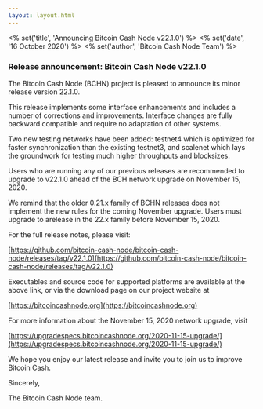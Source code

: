 ```yaml
---
layout: layout.html
---
```


<% set('title', 'Announcing Bitcoin Cash Node v22.1.0') %>
<% set('date', '16 October 2020') %>
<% set('author', 'Bitcoin Cash Node Team') %>

### Release announcement: Bitcoin Cash Node v22.1.0

The Bitcoin Cash Node (BCHN) project is pleased to announce its minor release version 22.1.0.

This release implements some interface enhancements and includes a number of corrections and improvements. Interface changes are fully backward compatible and require no adaptation of other systems.

Two new testing networks have been added: testnet4 which is optimized for faster synchronization than the existing testnet3, and scalenet which lays the groundwork for testing much higher throughputs and blocksizes.

Users who are running any of our previous releases are recommended to upgrade to v22.1.0 ahead of the BCH network upgrade on November 15, 2020.

We remind that the older 0.21.x family of BCHN releases does not implement the new rules for the coming November upgrade. Users must upgrade to arelease in the 22.x family before November 15, 2020.

For the full release notes, please visit:

[https://github.com/bitcoin-cash-node/bitcoin-cash-node/releases/tag/v22.1.0](https://github.com/bitcoin-cash-node/bitcoin-cash-node/releases/tag/v22.1.0)

Executables and source code for supported platforms are available at the above link, or via the download page on our project website at

[https://bitcoincashnode.org](https://bitcoincashnode.org)

For more information about the November 15, 2020 network upgrade, visit

[https://upgradespecs.bitcoincashnode.org/2020-11-15-upgrade/](https://upgradespecs.bitcoincashnode.org/2020-11-15-upgrade/)

We hope you enjoy our latest release and invite you to join us to improve Bitcoin Cash.

Sincerely,

The Bitcoin Cash Node team.
